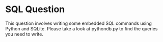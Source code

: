 # SQL Question
This question involves writing some embedded SQL commands using Python and SQLite. Please take a look at pythondb.py to find the queries you need to write.
